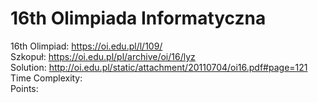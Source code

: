 # 16th Olimpiada Informatyczna
16th Olimpiad: https://oi.edu.pl/l/109/ <br />
Szkopuł: https://oi.edu.pl/pl/archive/oi/16/lyz <br />
Solution: http://oi.edu.pl/static/attachment/20110704/oi16.pdf#page=121 <br />
Time Complexity: <br />
Points:  <br />